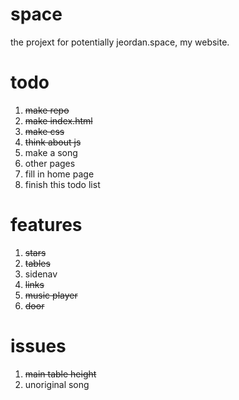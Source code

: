 # space
the projext for potentially jeordan.space, my website.

# todo
1. ~~make repo~~
2. ~~make index.html~~
3. ~~make css~~
4. ~~think about js~~
5. make a song
6. other pages
7. fill in home page
100. finish this todo list

# features
1. ~~stars~~
2. ~~tables~~
3. sidenav
4. ~~links~~
5. ~~music player~~
6. ~~door~~

# issues
1. ~~main table height~~
2. unoriginal song